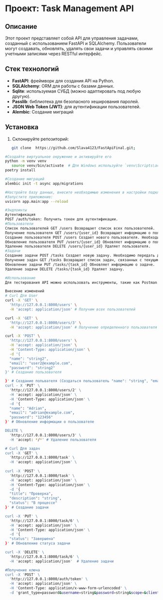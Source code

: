 # Проект: Task Management API

## Описание

Этот проект представляет собой API для управления задачами, созданный с использованием FastAPI и SQLAlchemy. Пользователи могут создавать, обновлять, удалять свои задачи и управлять своими учетными записями через RESTful интерфейс.

## Стек технологий

- **FastAPI**: фреймворк для создания API на Python.
- **SQLAlchemy**: ORM для работы с базами данных.
- **Sqlite**: используемая СУБД (можно адаптировать под любую другую).
- **Passlib**: библиотека для безопасного хеширования паролей.
- **JSON Web Token (JWT)**: для аутентификации пользователей.
- **Alembic**: Создание миграций
## Установка

1. Склонируйте репозиторий:
```bash
   git clone  https://github.com/Slava4123/FastApiFinal.git;

#Создайте виртуальное окружение и активируйте его
python -m venv venv
   source venv/bin/activate  # Для Windows используйте `venv\Scripts\activate`
poetry install

#Создание миграций
alembic init -t async app/migrations

#Настройте базу данных, внесите необходимые изменения в настройки подключения, если необходимо.
#Запустите приложение:
uvicorn app.main:app --reload

#Эндпоинты
Аутентификация
POST /auth/token: Получить токен для аутентификации.
#Пользователи
Список пользователей GET /users Возвращает список всех пользователей.
Получение пользователя GET /users/{user_id} Возвращает информацию о пользователе по его ID.
Создание пользователя POST /users Создает нового пользователя. Необходимо передать name, email, и password.
Обновление пользователя PUT /users/{user_id} Обновляет информацию о пользователе.
Удаление пользователя DELETE /users/{user_id} Удаляет пользователя.
#Задачи
Создание задачи POST /tasks Создает новую задачу. Необходимо передать данные задачи, включая status (можно использовать: "Новая", "В процессе", "Завершена").
Получение задач GET /tasks Возвращает список задач, связанных с текущим пользователем.
Обновление задачи PUT /tasks/{task_id} Обновляет информацию о задаче.
Удаление задачи DELETE /tasks/{task_id} Удаляет задачу.

#Использование
Для тестирования API можно использовать инструменты, такие как Postman или cURL. Не забудьте передать пользователя JSON Web Token для доступа к защищенным маршрутам.

Внесение изменений
# Curl Для User
curl -X 'GET' \
  'http://127.0.0.1:8000/users' \
  -H 'accept: application/json' # Получим всех пользователей

curl -X 'GET' \
  'http://127.0.0.1:8000/users/3' \
  -H 'accept: application/json' # Получение определенного пользователя

curl -X 'POST' \
  'http://127.0.0.1:8000/users' \
  -H 'accept: application/json' \
  -H 'Content-Type: application/json' \
  -d '{
  "name": "string2",
  "email": "user2@example.com",
  "password": "string2"
}' # Создание пользователя

}' # Создание польвателя (Создаться пользователь "name": "string", "email": "user2@example.com", "password": "string")
curl - X 'PUT' \
  'http://127.0.0.1:8000/users/2' \
  -H 'accept: application/json' \
  -H 'Content-Type: application/json' \
  -d '{
  "name": "Adrian",
  "email": "adrian@example.com",
  "password": "123456"
}' # Обновление информации о пользователе

DELETE \
  'http://127.0.0.1:8000/users/3' \
  -H 'accept: */*' # Удаление пользователя

# Curl Для задач
curl -X 'GET' \
  'http://127.0.0.1:8000/task' \
  -H 'accept: application/json' \
  
curl -X 'POST' \
  'http://127.0.0.1:8000/task' \
  -H 'accept: application/json' \
  -H 'Content-Type: application/json' \
  -d '{
  "title": "Проверка",
  "description": "string",
  "status": "В процессе"
}' # Создание задачи

curl -X 'PUT' \
  'http://127.0.0.1:8000/task/6' \
  -H 'accept: application/json' \
  -H 'Content-Type: application/json' \
  -d '{
  "status": "Завершена"
}' # Обновление статуса задачи

curl -X 'DELETE' \
  'http://127.0.0.1:8000/task/6' \
  -H 'accept: application/json'  # Удаление задачи

#Получение ключа
curl -X 'POST' \
  'http://127.0.0.1:8000/auth/token' \
  -H 'accept: application/json' \
  -H 'Content-Type: application/x-www-form-urlencoded' \
  -d 'grant_type=password&username=string&password=string&scope=&client_id=string&client_secret=string'
